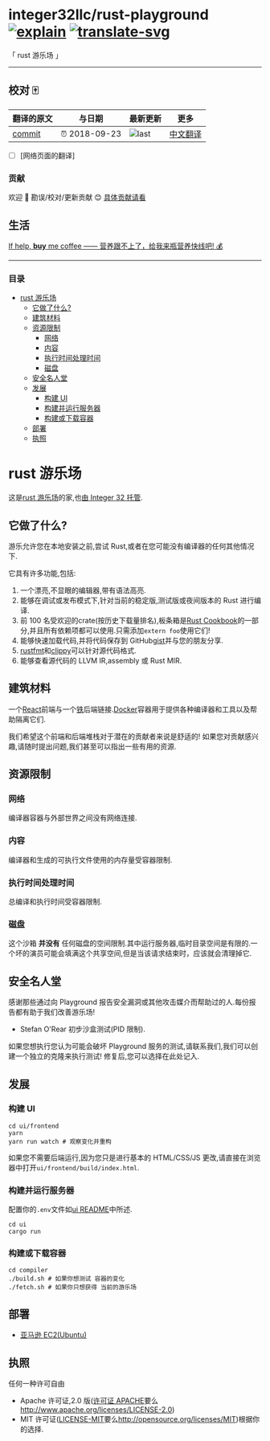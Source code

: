 # integer32llc/rust-playground [![explain]][source] [![translate-svg]][translate-list]

<!-- [![size-img]][size] -->

[explain]: http://llever.com/explain.svg
[source]: https://github.com/chinanf-boy/Source-Explain
[translate-svg]: http://llever.com/translate.svg
[translate-list]: https://github.com/chinanf-boy/chinese-translate-list
[size-img]: https://packagephobia.now.sh/badge?p=Name
[size]: https://packagephobia.now.sh/result?p=Name

「 rust 游乐场 」

---

## 校对 🀄️

<!-- doc-templite START generated -->
<!-- time = '2018-09-23' -->
<!-- repo = 'integer32llc/rust-playground' -->
<!-- commit = 'c54773e3b2112bd9d92297fa5af73ee80f58618b' -->
翻译的原文 | 与日期 | 最新更新 | 更多
---|---|---|---
[commit] | ⏰ 2018-09-23 | ![last] | [中文翻译][translate-list]

[last]: https://img.shields.io/github/last-commit/integer32llc/rust-playground.svg
[commit]: https://github.com/integer32llc/rust-playground/tree/c54773e3b2112bd9d92297fa5af73ee80f58618b

<!-- doc-templite END generated -->

- [ ] [网络页面的翻译]

### 贡献

欢迎 👏 勘误/校对/更新贡献 😊 [具体贡献请看](https://github.com/chinanf-boy/chinese-translate-list#贡献)

## 生活

[If help, **buy** me coffee —— 营养跟不上了，给我来瓶营养快线吧! 💰](https://github.com/chinanf-boy/live-need-money)

---

### 目录

<!-- START doctoc generated TOC please keep comment here to allow auto update -->
<!-- DON'T EDIT THIS SECTION, INSTEAD RE-RUN doctoc TO UPDATE -->


- [rust 游乐场](#rust-%E6%B8%B8%E4%B9%90%E5%9C%BA)
  - [它做了什么?](#%E5%AE%83%E5%81%9A%E4%BA%86%E4%BB%80%E4%B9%88)
  - [建筑材料](#%E5%BB%BA%E7%AD%91%E6%9D%90%E6%96%99)
  - [资源限制](#%E8%B5%84%E6%BA%90%E9%99%90%E5%88%B6)
    - [网络](#%E7%BD%91%E7%BB%9C)
    - [内容](#%E5%86%85%E5%AE%B9)
    - [执行时间处理时间](#%E6%89%A7%E8%A1%8C%E6%97%B6%E9%97%B4%E5%A4%84%E7%90%86%E6%97%B6%E9%97%B4)
    - [磁盘](#%E7%A3%81%E7%9B%98)
  - [安全名人堂](#%E5%AE%89%E5%85%A8%E5%90%8D%E4%BA%BA%E5%A0%82)
  - [发展](#%E5%8F%91%E5%B1%95)
    - [构建 UI](#%E6%9E%84%E5%BB%BA-ui)
    - [构建并运行服务器](#%E6%9E%84%E5%BB%BA%E5%B9%B6%E8%BF%90%E8%A1%8C%E6%9C%8D%E5%8A%A1%E5%99%A8)
    - [构建或下载容器](#%E6%9E%84%E5%BB%BA%E6%88%96%E4%B8%8B%E8%BD%BD%E5%AE%B9%E5%99%A8)
  - [部署](#%E9%83%A8%E7%BD%B2)
  - [执照](#%E6%89%A7%E7%85%A7)

<!-- END doctoc generated TOC please keep comment here to allow auto update -->

# rust 游乐场

这是[rust 游乐场][real]的家,也[由 Integer 32 托管][us].

[real]: https://play.rust-lang.org/
[us]: https://play.integer32.com/

## 它做了什么?

游乐允许您在本地安装之前,尝试 Rust,或者在您可能没有编译器的任何其他情况下.

它具有许多功能,包括:

1.  一个漂亮,不显眼的编辑器,带有语法高亮.
2.  能够在调试或发布模式下,针对当前的稳定版,测试版或夜间版本的 Rust 进行编译.
3.  前 100 名受欢迎的crate(按历史下载量排名),板条箱是[Rust Cookbook][]的一部分,并且所有依赖项都可以使用.只需添加`extern foo`使用它们!
4.  能够快速加载代码,并将代码保存到 GitHub[gist][gist]并与您的朋友分享.
5.  [rustfmt][]和[clippy][clippy]可以针对源代码格式.
6.  能够查看源代码的 LLVM IR,assembly 或 Rust MIR.

[rust cookbook]: https://rust-lang-nursery.github.io/rust-cookbook/
[gist]: https://gist.github.com/
[rustfmt]: https://github.com/rust-lang-nursery/rustfmt
[clippy]: https://github.com/Manishearth/rust-clippy

## 建筑材料

一个[React][react]前端与一个[铁][iron]后端链接.[Docker][docker]容器用于提供各种编译器和工具以及帮助隔离它们.

我们希望这个前端和后端堆栈对于潜在的贡献者来说是舒适的! 如果您对贡献感兴趣,请随时提出问题,我们甚至可以指出一些有用的资源.

[react]: https://facebook.github.io/react/
[iron]: http://ironframework.io/
[docker]: https://www.docker.com/

## 资源限制

### 网络

编译器容器与外部世界之间没有网络连接.

### 内容

编译器和生成的可执行文件使用的内存量受容器限制.

### 执行时间处理时间

总编译和执行时间受容器限制.

### 磁盘

这个沙箱 **并没有** 任何磁盘的空间限制.其中运行服务器,临时目录空间是有限的.一个坏的演员可能会填满这个共享空间,但是当该请求结束时，应该就会清理掉它.

## 安全名人堂

感谢那些通过向 Playground 报告安全漏洞或其他攻击媒介而帮助过的人.每份报告都有助于我们改善游乐场!

- Stefan O'Rear 初步沙盒测试(PID 限制).

如果您想执行您认为可能会破坏 Playground 服务的测试,请联系我们,我们可以创建一个独立的克隆来执行测试! 修复后,您可以选择在此处记入.

## 发展

### 构建 UI

```
cd ui/frontend
yarn
yarn run watch # 观察变化并重构
```

如果您不需要后端运行,因为您只是进行基本的 HTML/CSS/JS 更改,请直接在浏览器中打开`ui/frontend/build/index.html`.

### 构建并运行服务器

配置你的`.env`文件如[ui README](./ui/README.md)中所述.

```
cd ui
cargo run
```

### 构建或下载容器

```
cd compiler
./build.sh # 如果你想测试 容器的变化
./fetch.sh # 如果你只想获得 当前的游乐场
```

## 部署

- [亚马逊 EC2(Ubuntu)](deployment/ubuntu.md)

## 执照

任何一种许可自由

- Apache 许可证,2.0 版([许可证 APACHE](LICENSE-APACHE)要么<http://www.apache.org/licenses/LICENSE-2.0>)
- MIT 许可证([LICENSE-MIT](LICENSE-MIT)要么<http://opensource.org/licenses/MIT>)根据你的选择.
